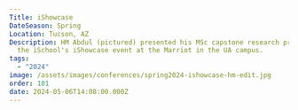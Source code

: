 ```yaml
---
Title: iShowcase
DateSeason: Spring
Location: Tucson, AZ
Description: HM Abdul (pictured) presented his MSc capstone research project at
  the iSchool's iShowcase event at the Marriot in the UA campus.
tags:
  - "2024"
image: /assets/images/conferences/spring2024-ishowcase-hm-edit.jpg
order: 101
date: 2024-05-06T14:08:00.000Z
---
```

